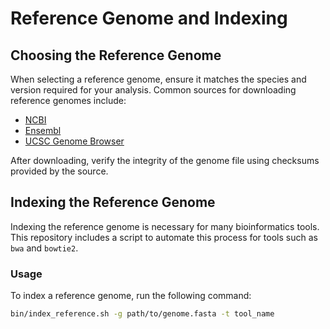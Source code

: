 # Reference Genome and Indexing

## Choosing the Reference Genome

When selecting a reference genome, ensure it matches the species and version required for your analysis. Common sources for downloading reference genomes include:
- [NCBI](https://www.ncbi.nlm.nih.gov/)
- [Ensembl](https://www.ensembl.org/)
- [UCSC Genome Browser](https://genome.ucsc.edu/)

After downloading, verify the integrity of the genome file using checksums provided by the source.

## Indexing the Reference Genome

Indexing the reference genome is necessary for many bioinformatics tools. This repository includes a script to automate this process for tools such as `bwa` and `bowtie2`.

### Usage

To index a reference genome, run the following command:

```bash
bin/index_reference.sh -g path/to/genome.fasta -t tool_name
```